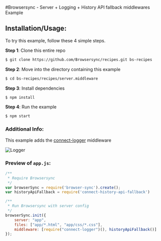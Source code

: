 #Browsersync - Server + Logging + History API fallback middlewares Example

## Installation/Usage:

To try this example, follow these 4 simple steps.

**Step 1**: Clone this entire repo
```bash
$ git clone https://github.com/Browsersync/recipes.git bs-recipes
```

**Step 2**: Move into the directory containing this example
```bash
$ cd bs-recipes/recipes/server.middleware
```

**Step 3**: Install dependencies
```bash
$ npm install
```

**Step 4**: Run the example
```bash
$ npm start
```

### Additional Info:



This example adds the [connect-logger](https://www.npmjs.com/package/connect-logger) middleware

![Logger](http://f.cl.ly/items/3i2G451L3O3R182b3p14/Screen%20Shot%202015-02-18%20at%2016.02.59.png)

### Preview of `app.js`:
```js
/**
 * Require Browsersync
 */
var browserSync = require('browser-sync').create();
var historyApiFallback = require('connect-history-api-fallback')

/**
 * Run Browsersync with server config
 */
browserSync.init({
    server: "app",
    files: ["app/*.html", "app/css/*.css"],
    middleware: [require("connect-logger")(), historyApiFallback()]
});
```
